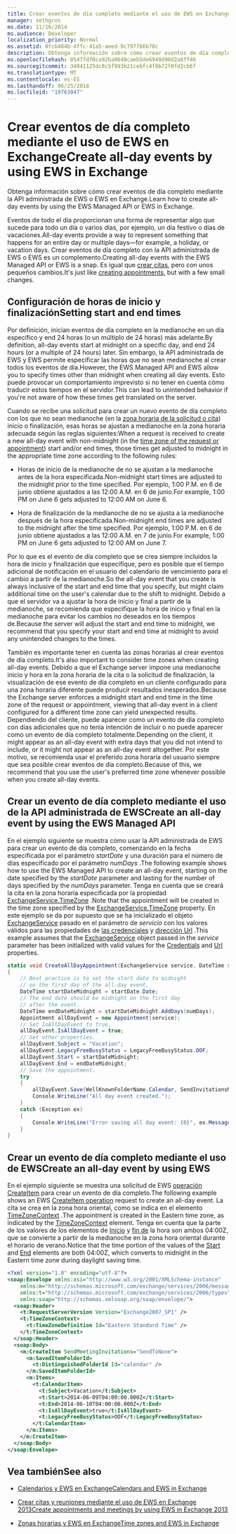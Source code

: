 ```yaml
---
title: Crear eventos de día completo mediante el uso de EWS en Exchange
manager: sethgros
ms.date: 11/16/2014
ms.audience: Developer
localization_priority: Normal
ms.assetid: 0fcb484b-4ffc-41a5-aeed-8c797766b70c
description: Obtenga información sobre cómo crear eventos de día completo mediante la API administrada de EWS o EWS en Exchange.
ms.openlocfilehash: 0547fdf0ca92ba0648caeb5de6940d90d2a8ff46
ms.sourcegitcommit: 34041125dc8c5f993b21cebfc4f8b72f0fd2cb6f
ms.translationtype: MT
ms.contentlocale: es-ES
ms.lasthandoff: 06/25/2018
ms.locfileid: "19763047"
---
```

# <a name="create-all-day-events-by-using-ews-in-exchange"></a><span data-ttu-id="f8742-103">Crear eventos de día completo mediante el uso de EWS en Exchange</span><span class="sxs-lookup"><span data-stu-id="f8742-103">Create all-day events by using EWS in Exchange</span></span>

<span data-ttu-id="f8742-104">Obtenga información sobre cómo crear eventos de día completo mediante la API administrada de EWS o EWS en Exchange.</span><span class="sxs-lookup"><span data-stu-id="f8742-104">Learn how to create all-day events by using the EWS Managed API or EWS in Exchange.</span></span>
  
<span data-ttu-id="f8742-105">Eventos de todo el día proporcionan una forma de representar algo que sucede para todo un día o varios días, por ejemplo, un día festivo o días de vacaciones.</span><span class="sxs-lookup"><span data-stu-id="f8742-105">All-day events provide a way to represent something that happens for an entire day or multiple days—for example, a holiday, or vacation days.</span></span> <span data-ttu-id="f8742-106">Crear eventos de día completo con la API administrada de EWS o EWS es un complemento.</span><span class="sxs-lookup"><span data-stu-id="f8742-106">Creating all-day events with the EWS Managed API or EWS is a snap.</span></span> <span data-ttu-id="f8742-107">Es igual que [crear citas](how-to-create-appointments-and-meetings-by-using-ews-in-exchange-2013.md), pero con unos pequeños cambios.</span><span class="sxs-lookup"><span data-stu-id="f8742-107">It's just like [creating appointments](how-to-create-appointments-and-meetings-by-using-ews-in-exchange-2013.md), but with a few small changes.</span></span>
  
## <a name="setting-start-and-end-times"></a><span data-ttu-id="f8742-108">Configuración de horas de inicio y finalización</span><span class="sxs-lookup"><span data-stu-id="f8742-108">Setting start and end times</span></span>

<span data-ttu-id="f8742-109">Por definición, inician eventos de día completo en la medianoche en un día específico y end 24 horas (o un múltiplo de 24 horas) más adelante.</span><span class="sxs-lookup"><span data-stu-id="f8742-109">By definition, all-day events start at midnight on a specific day, and end 24 hours (or a multiple of 24 hours) later.</span></span> <span data-ttu-id="f8742-110">Sin embargo, la API administrada de EWS y EWS permite especificar las horas que no sean medianoche al crear todos los eventos de día.</span><span class="sxs-lookup"><span data-stu-id="f8742-110">However, the EWS Managed API and EWS allow you to specify times other than midnight when creating all day events.</span></span> <span data-ttu-id="f8742-111">Esto puede provocar un comportamiento imprevisto si no tener en cuenta cómo traducir estos tiempos en el servidor.</span><span class="sxs-lookup"><span data-stu-id="f8742-111">This can lead to unintended behavior if you're not aware of how these times get translated on the server.</span></span>
  
<span data-ttu-id="f8742-112">Cuando se recibe una solicitud para crear un nuevo evento de día completo con los que no sean medianoche (en la [zona horaria de la solicitud o cita](time-zones-and-ews-in-exchange.md)) inicio o finalización, esas horas se ajustan a medianoche en la zona horaria adecuada según las reglas siguientes:</span><span class="sxs-lookup"><span data-stu-id="f8742-112">When a request is received to create a new all-day event with non-midnight (in the [time zone of the request or appointment](time-zones-and-ews-in-exchange.md)) start and/or end times, those times get adjusted to midnight in the appropriate time zone according to the following rules:</span></span>
  
- <span data-ttu-id="f8742-113">Horas de inicio de la medianoche de no se ajustan a la medianoche antes de la hora especificada.</span><span class="sxs-lookup"><span data-stu-id="f8742-113">Non-midnight start times are adjusted to the midnight prior to the time specified.</span></span> <span data-ttu-id="f8742-114">Por ejemplo, 1:00 P.M. en 6 de junio obtiene ajustados a las 12:00 A.M. en 6 de junio.</span><span class="sxs-lookup"><span data-stu-id="f8742-114">For example, 1:00 PM on June 6 gets adjusted to 12:00 AM on June 6.</span></span>
    
- <span data-ttu-id="f8742-115">Hora de finalización de la medianoche de no se ajusta a la medianoche después de la hora especificada.</span><span class="sxs-lookup"><span data-stu-id="f8742-115">Non-midnight end times are adjusted to the midnight after the time specified.</span></span> <span data-ttu-id="f8742-116">Por ejemplo, 1:00 P.M. en 6 de junio obtiene ajustados a las 12:00 A.M. en 7 de junio.</span><span class="sxs-lookup"><span data-stu-id="f8742-116">For example, 1:00 PM on June 6 gets adjusted to 12:00 AM on June 7.</span></span>
    
<span data-ttu-id="f8742-117">Por lo que es el evento de día completo que se crea siempre incluidos la hora de inicio y finalización que especifique, pero es posible que el tiempo adicional de notificación en el usuario del calendario de vencimiento para el cambio a partir de la medianoche.</span><span class="sxs-lookup"><span data-stu-id="f8742-117">So the all-day event that you create is always inclusive of the start and end time that you specify, but might claim additional time on the user's calendar due to the shift to midnight.</span></span> <span data-ttu-id="f8742-118">Debido a que el servidor va a ajustar la hora de inicio y final a partir de la medianoche, se recomienda que especifique la hora de inicio y final en la medianoche para evitar los cambios no deseados en los tiempos de.</span><span class="sxs-lookup"><span data-stu-id="f8742-118">Because the server will adjust the start and end time to midnight, we recommend that you specify your start and end time at midnight to avoid any unintended changes to the times.</span></span>
  
<span data-ttu-id="f8742-119">También es importante tener en cuenta las zonas horarias al crear eventos de día completo.</span><span class="sxs-lookup"><span data-stu-id="f8742-119">It's also important to consider time zones when creating all-day events.</span></span> <span data-ttu-id="f8742-120">Debido a que el Exchange server impone una medianoche inicio y hora en la zona horaria de la cita o la solicitud de finalización, la visualización de ese evento de día completo en un cliente configurado para una zona horaria diferente puede producir resultados inesperados.</span><span class="sxs-lookup"><span data-stu-id="f8742-120">Because the Exchange server enforces a midnight start and end time in the time zone of the request or appointment, viewing that all-day event in a client configured for a different time zone can yield unexpected results.</span></span> <span data-ttu-id="f8742-121">Dependiendo del cliente, puede aparecer como un evento de día completo con días adicionales que no tenía intención de incluir o no puede aparecer como un evento de día completo totalmente.</span><span class="sxs-lookup"><span data-stu-id="f8742-121">Depending on the client, it might appear as an all-day event with extra days that you did not intend to include, or it might not appear as an all-day event altogether.</span></span> <span data-ttu-id="f8742-122">Por este motivo, se recomienda usar el preferido zona horaria del usuario siempre que sea posible crear eventos de día completo.</span><span class="sxs-lookup"><span data-stu-id="f8742-122">Because of this, we recommend that you use the user's preferred time zone whenever possible when you create all-day events.</span></span>
  
## <a name="create-an-all-day-event-by-using-the-ews-managed-api"></a><span data-ttu-id="f8742-123">Crear un evento de día completo mediante el uso de la API administrada de EWS</span><span class="sxs-lookup"><span data-stu-id="f8742-123">Create an all-day event by using the EWS Managed API</span></span>

<span data-ttu-id="f8742-124">En el ejemplo siguiente se muestra cómo usar la API administrada de EWS para crear un evento de día completo, comenzando en la fecha especificada por el parámetro _startDate_ y una duración para el número de días especificado por el parámetro _numDays_ .</span><span class="sxs-lookup"><span data-stu-id="f8742-124">The following example shows how to use the EWS Managed API to create an all-day event, starting on the date specified by the  _startDate_ parameter and lasting for the number of days specified by the  _numDays_ parameter.</span></span> <span data-ttu-id="f8742-125">Tenga en cuenta que se creará la cita en la zona horaria especificada por la propiedad [ExchangeService.TimeZone](http://msdn.microsoft.com/es-es/library/microsoft.exchange.webservices.data.exchangeservice.timezone%28v=exchg.80%29.aspx) .</span><span class="sxs-lookup"><span data-stu-id="f8742-125">Note that the appointment will be created in the time zone specified by the [ExchangeService.TimeZone](http://msdn.microsoft.com/es-es/library/microsoft.exchange.webservices.data.exchangeservice.timezone%28v=exchg.80%29.aspx) property.</span></span> <span data-ttu-id="f8742-126">En este ejemplo se da por supuesto que se ha inicializado el objeto [ExchangeService](http://msdn.microsoft.com/es-es/library/microsoft.exchange.webservices.data.exchangeservice%28v=exchg.80%29.aspx) pasado en el parámetro de _servicio_ con los valores válidos para las propiedades de [las credenciales](http://msdn.microsoft.com/es-es/library/microsoft.exchange.webservices.data.exchangeservicebase.credentials%28v=exchg.80%29.aspx) y [dirección Url](http://msdn.microsoft.com/es-es/library/microsoft.exchange.webservices.data.exchangeservice.url%28v=exchg.80%29.aspx) .</span><span class="sxs-lookup"><span data-stu-id="f8742-126">This example assumes that the [ExchangeService](http://msdn.microsoft.com/es-es/library/microsoft.exchange.webservices.data.exchangeservice%28v=exchg.80%29.aspx) object passed in the  _service_ parameter has been initialized with valid values for the [Credentials](http://msdn.microsoft.com/es-es/library/microsoft.exchange.webservices.data.exchangeservicebase.credentials%28v=exchg.80%29.aspx) and [Url](http://msdn.microsoft.com/es-es/library/microsoft.exchange.webservices.data.exchangeservice.url%28v=exchg.80%29.aspx) properties.</span></span> 
  
```cs
static void CreateAllDayAppointment(ExchangeService service, DateTime startDate, int numDays)
{
    // Best practice is to set the start date to midnight
    // on the first day of the all-day event.
    DateTime startDateMidnight = startDate.Date;
    // The end date should be midnight on the first day
    // after the event.
    DateTime endDateMidnight = startDateMidnight.AddDays(numDays);
    Appointment allDayEvent = new Appointment(service);
    // Set IsAllDayEvent to true.
    allDayEvent.IsAllDayEvent = true;
    // Set other properties.
    allDayEvent.Subject = "Vacation";
    allDayEvent.LegacyFreeBusyStatus = LegacyFreeBusyStatus.OOF;
    allDayEvent.Start = startDateMidnight;
    allDayEvent.End = endDateMidnight;
    // Save the appointment.
    try
    {
        allDayEvent.Save(WellKnownFolderName.Calendar, SendInvitationsMode.SendToNone);
        Console.WriteLine("All day event created.");
    }
    catch (Exception ex)
    {
        Console.WriteLine("Error saving all day event: {0}", ex.Message);
    }
}
```

## <a name="create-an-all-day-event-by-using-ews"></a><span data-ttu-id="f8742-127">Crear un evento de día completo mediante el uso de EWS</span><span class="sxs-lookup"><span data-stu-id="f8742-127">Create an all-day event by using EWS</span></span>

<span data-ttu-id="f8742-128">En el ejemplo siguiente se muestra una solicitud de EWS [operación CreateItem](http://msdn.microsoft.com/library/78a52120-f1d0-4ed7-8748-436e554f75b6%28Office.15%29.aspx) para crear un evento de día completo.</span><span class="sxs-lookup"><span data-stu-id="f8742-128">The following example shows an EWS [CreateItem operation](http://msdn.microsoft.com/library/78a52120-f1d0-4ed7-8748-436e554f75b6%28Office.15%29.aspx) request to create an all-day event.</span></span> <span data-ttu-id="f8742-129">La cita se crea en la zona hora oriental, como se indica en el elemento [TimeZoneContext](http://msdn.microsoft.com/library/573c462b-aa1d-4ba0-8852-e3f48b26873b%28Office.15%29.aspx) .</span><span class="sxs-lookup"><span data-stu-id="f8742-129">The appointment is created in the Eastern time zone, as indicated by the [TimeZoneContext](http://msdn.microsoft.com/library/573c462b-aa1d-4ba0-8852-e3f48b26873b%28Office.15%29.aspx) element.</span></span> <span data-ttu-id="f8742-130">Tenga en cuenta que la parte de los valores de los elementos de [Inicio](http://msdn.microsoft.com/library/7cfe9979-c893-4f9b-b3a1-8f9e17515a4b%28Office.15%29.aspx) y [fin de](http://msdn.microsoft.com/library/72329821-32ff-495d-b6e5-fdc011003c2e%28Office.15%29.aspx) la hora son ambos 04:00Z, que se convierte a partir de la medianoche en la zona hora oriental durante el horario de verano.</span><span class="sxs-lookup"><span data-stu-id="f8742-130">Notice that the time portion of the values of the [Start](http://msdn.microsoft.com/library/7cfe9979-c893-4f9b-b3a1-8f9e17515a4b%28Office.15%29.aspx) and [End](http://msdn.microsoft.com/library/72329821-32ff-495d-b6e5-fdc011003c2e%28Office.15%29.aspx) elements are both 04:00Z, which converts to midnight in the Eastern time zone during daylight saving time.</span></span> 
  
```XML
<?xml version="1.0" encoding="utf-8"?>
<soap:Envelope xmlns:xsi="http://www.w3.org/2001/XMLSchema-instance" 
    xmlns:m="http://schemas.microsoft.com/exchange/services/2006/messages" 
    xmlns:t="http://schemas.microsoft.com/exchange/services/2006/types" 
    xmlns:soap="http://schemas.xmlsoap.org/soap/envelope/">
  <soap:Header>
    <t:RequestServerVersion Version="Exchange2007_SP1" />
    <t:TimeZoneContext>
      <t:TimeZoneDefinition Id="Eastern Standard Time" />
    </t:TimeZoneContext>
  </soap:Header>
  <soap:Body>
    <m:CreateItem SendMeetingInvitations="SendToNone">
      <m:SavedItemFolderId>
        <t:DistinguishedFolderId Id="calendar" />
      </m:SavedItemFolderId>
      <m:Items>
        <t:CalendarItem>
          <t:Subject>Vacation</t:Subject>
          <t:Start>2014-06-09T04:00:00.000Z</t:Start>
          <t:End>2014-06-10T04:00:00.000Z</t:End>
          <t:IsAllDayEvent>true</t:IsAllDayEvent>
          <t:LegacyFreeBusyStatus>OOF</t:LegacyFreeBusyStatus>
        </t:CalendarItem>
      </m:Items>
    </m:CreateItem>
  </soap:Body>
</soap:Envelope>
```

## <a name="see-also"></a><span data-ttu-id="f8742-131">Vea también</span><span class="sxs-lookup"><span data-stu-id="f8742-131">See also</span></span>


- [<span data-ttu-id="f8742-132">Calendarios y EWS en Exchange</span><span class="sxs-lookup"><span data-stu-id="f8742-132">Calendars and EWS in Exchange</span></span>](calendars-and-ews-in-exchange.md)
    
- [<span data-ttu-id="f8742-133">Crear citas y reuniones mediante el uso de EWS en Exchange 2013</span><span class="sxs-lookup"><span data-stu-id="f8742-133">Create appointments and meetings by using EWS in Exchange 2013</span></span>](how-to-create-appointments-and-meetings-by-using-ews-in-exchange-2013.md)
    
- [<span data-ttu-id="f8742-134">Zonas horarias y EWS en Exchange</span><span class="sxs-lookup"><span data-stu-id="f8742-134">Time zones and EWS in Exchange</span></span>](time-zones-and-ews-in-exchange.md)
    

